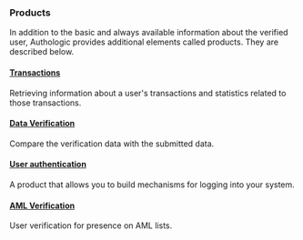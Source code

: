 ### Products
In addition to the basic and always available information about the verified user, Authologic provides additional elements
called products. They are described below.

#### [Transactions](product-bankTransactions.md)
Retrieving information about a user's transactions and statistics related to those transactions.

#### [Data Verification](product-verify.md)
Compare the verification data with the submitted data.

#### [User authentication](product-auth.md)
A product that allows you to build mechanisms for logging into your system.

#### [AML Verification](product-aml.md)
User verification for presence on AML lists.
